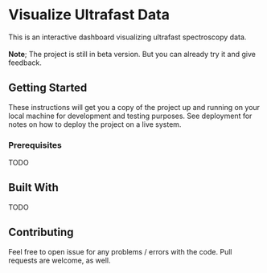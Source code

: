 # Visualize Ultrafast Data

This is an interactive dashboard visualizing ultrafast spectroscopy data.<br />  
**Note**; The project is still in beta version. But you can already try it and give feedback.

## Getting Started

These instructions will get you a copy of the project up and running on your local machine for development and testing purposes. See deployment for notes on how to deploy the project on a live system.

### Prerequisites

TODO

## Built With

TODO

## Contributing

Feel free to open issue for any problems / errors with the code. Pull requests are welcome, as well.
